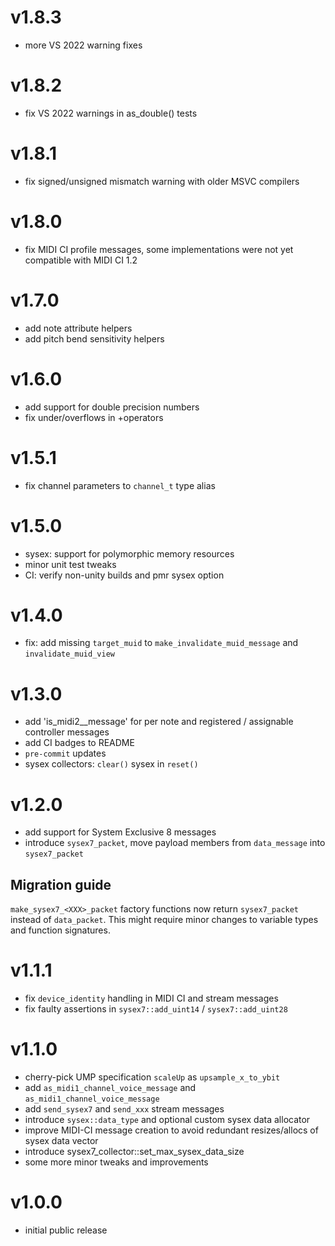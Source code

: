 # v1.8.3

* more VS 2022 warning fixes

# v1.8.2

* fix VS 2022 warnings in as_double() tests

# v1.8.1

* fix signed/unsigned mismatch warning with older MSVC compilers

# v1.8.0

* fix MIDI CI profile messages, some implementations were not yet compatible with MIDI CI 1.2

# v1.7.0

* add note attribute helpers
* add pitch bend sensitivity helpers

# v1.6.0

* add support for double precision numbers
* fix under/overflows in +operators

# v1.5.1

* fix channel parameters to `channel_t` type alias

# v1.5.0

* sysex: support for polymorphic memory resources
* minor unit test tweaks
* CI: verify non-unity builds and pmr sysex option

# v1.4.0

* fix: add missing `target_muid` to `make_invalidate_muid_message` and `invalidate_muid_view`

# v1.3.0

* add 'is_midi2_<xxx>_message' for per note and registered / assignable controller messages
* add CI badges to README
* `pre-commit` updates
* sysex collectors: `clear()` sysex in `reset()`

# v1.2.0

* add support for System Exclusive 8 messages
* introduce `sysex7_packet`, move payload members from `data_message` into `sysex7_packet`

## Migration guide

`make_sysex7_<XXX>_packet` factory functions now return `sysex7_packet` instead of `data_packet`.
This might require minor changes to variable types and function signatures.

# v1.1.1

* fix `device_identity` handling in MIDI CI and stream messages
* fix faulty assertions in `sysex7::add_uint14` / `sysex7::add_uint28`

# v1.1.0

* cherry-pick UMP specification `scaleUp` as `upsample_x_to_ybit`
* add `as_midi1_channel_voice_message` and `as_midi1_channel_voice_message`
* add `send_sysex7` and `send_xxx` stream messages
* introduce `sysex::data_type` and optional custom sysex data allocator
* improve MIDI-CI message creation to avoid redundant resizes/allocs of sysex data vector
* introduce sysex7_collector::set_max_sysex_data_size
* some more minor tweaks and improvements

# v1.0.0

* initial public release
